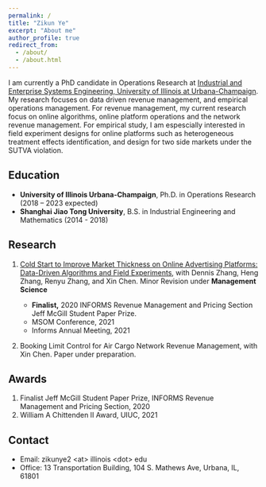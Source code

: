 ```yaml
---
permalink: /
title: "Zikun Ye"
excerpt: "About me"
author_profile: true
redirect_from: 
  - /about/
  - /about.html
---
```


I am currently a PhD candidate in Operations Research at [Industrial and Enterprise Systems Engineering, University of Illinois at Urbana-Champaign](https://ise.illinois.edu). My research focuses on data driven revenue management, and empirical operations management. For revenue management, my current research focus on online algorithms, online platform operations and the network revenue management. For empirical study, I am espescially interested in field experiment designs for online platforms such as heterogeneous treatment effects identification, and design for two side markets under the SUTVA violation.

## Education

- **University of Illinois Urbana-Champaign**, Ph.D. in Operations Research (2018 – 2023 expected)
- **Shanghai Jiao Tong University**, B.S. in Industrial Engineering and Mathematics (2014 - 2018)

## Research

1. [Cold Start to Improve Market Thickness on Online Advertising Platforms: Data-Driven Algorithms and Field Experiments](https://papers.ssrn.com/sol3/papers.cfm?abstract_id=3702786), with Dennis Zhang, Heng Zhang, Renyu Zhang, and Xin Chen. Minor Revision under **Management Science**
   -    **Finalist,** 2020 INFORMS Revenue Management and Pricing Section Jeff McGill Student Paper Prize.
   -    MSOM Conference, 2021
   -    Informs Annual Meeting, 2021


2. Booking Limit Control for Air Cargo Network Revenue Management, with Xin Chen. Paper under preparation.



## Awards

1. Finalist Jeff McGill Student Paper Prize, INFORMS Revenue Management and Pricing Section, 2020
2. William A Chittenden II Award, UIUC, 2021


## Contact
   - Email: zikunye2 \<at\> illinois \<dot\> edu
   - Office: 13 Transportation Building, 104 S. Mathews Ave, Urbana, IL, 61801
